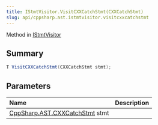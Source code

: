 ```yaml
---
title: IStmtVisitor.VisitCXXCatchStmt(CXXCatchStmt)
slug: api/cppsharp.ast.istmtvisitor.visitcxxcatchstmt
---
```

Method in [IStmtVisitor](/api/cppsharp/ast/istmtvisitor)

## Summary



```csharp
T VisitCXXCatchStmt(CXXCatchStmt stmt);
```

## Parameters

|Name|Description|
|:---|:---|
|[CppSharp.AST.CXXCatchStmt](/api/cppsharp/ast/cxxcatchstmt) stmt||


